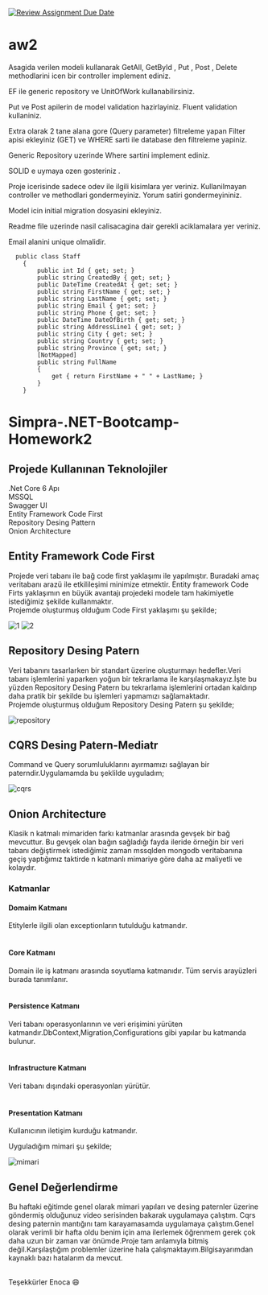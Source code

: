 [![Review Assignment Due Date](https://classroom.github.com/assets/deadline-readme-button-24ddc0f5d75046c5622901739e7c5dd533143b0c8e959d652212380cedb1ea36.svg)](https://classroom.github.com/a/iGZu94G3)
# aw2

Asagida verilen modeli kullanarak GetAll, GetById , Put , Post , Delete methodlarini icen bir controller implement ediniz. 

EF ile generic repository ve UnitOfWork kullanabilirsiniz.

Put  ve Post apilerin de model validation hazirlayiniz.  Fluent validation kullaniniz. 

Extra olarak 2 tane alana gore (Query parameter) filtreleme yapan Filter apisi ekleyiniz (GET) ve WHERE sarti ile database den filtreleme yapiniz. 

Generic Repository uzerinde Where sartini implement ediniz. 

SOLID e uymaya ozen gosteriniz . 

Proje icerisinde sadece odev ile ilgili kisimlara yer veriniz. Kullanilmayan controller ve methodlari gondermeyiniz. Yorum satiri gondermeyininiz.

Model icin initial migration dosyasini ekleyiniz. 

Readme file uzerinde nasil calisacagina dair gerekli aciklamalara yer veriniz. 

Email alanini unique olmalidir. 

```
  public class Staff  
    { 
        public int Id { get; set; } 
        public string CreatedBy { get; set; } 
        public DateTime CreatedAt { get; set; } 
        public string FirstName { get; set; } 
        public string LastName { get; set; } 
        public string Email { get; set; } 
        public string Phone { get; set; } 
        public DateTime DateOfBirth { get; set; } 
        public string AddressLine1 { get; set; } 
        public string City { get; set; } 
        public string Country { get; set; } 
        public string Province { get; set; } 
        [NotMapped] 
        public string FullName 
        { 
            get { return FirstName + " " + LastName; } 
        } 
    }
```
# Simpra-.NET-Bootcamp-Homework2

## Projede Kullanınan Teknolojiler
.Net Core 6 Apı </br>
MSSQL</br>
Swagger UI </br>
Entity Framework Code First </br>
Repository Desing Pattern </br>
Onion Architecture </br>


## Entity Framework Code First</br>
Projede veri tabanı ile bağ code first yaklaşımı ile yapılmıştır. Buradaki amaç veritabanı arazü ile etkilileşimi minimize etmektir. Entity framework
Code Firts yaklaşımın en büyük avantajı projedeki modele tam hakimiyetle istediğimiz şekilde kullanmaktır.</br>
Projemde oluşturmuş olduğum Code First yaklaşımı şu şekilde;

![1](https://user-images.githubusercontent.com/79752850/210270151-7d9f82dc-bd6d-43fd-832e-1fc534aefdd7.png)
![2](https://user-images.githubusercontent.com/79752850/210270178-fece9e6b-a48e-404b-a617-17aa403395c7.png)

## Repository Desing Patern
Veri tabanını tasarlarken bir standart üzerine oluşturmayı hedefler.Veri tabanı işlemlerini yaparken yoğun bir tekrarlama ile karşılaşmakayız.İşte bu yüzden Repository
Desing Patern bu tekrarlama işlemlerini ortadan kaldırıp daha pratik bir şekilde bu işlemleri yapmamızı sağlamaktadır.</br>
Projemde oluşturmuş olduğum Repository Desing Patern şu şekilde;

![repository](https://user-images.githubusercontent.com/79752850/210270485-6ba33f08-206a-4eec-8c62-d47b07fd23c5.png)

## CQRS Desing Patern-Mediatr
Command ve Query sorumluluklarını ayırmamızı sağlayan bir paterndir.Uygulamamda bu şeklilde uyguladım;

![cqrs](https://user-images.githubusercontent.com/79752850/210270892-12125c55-01a4-40e3-ad5a-f8376d0b3ae1.png)

## Onion Architecture 
Klasik n katmalı mimariden farkı katmanlar arasında gevşek bir bağ mevcuttur. Bu gevşek olan bağın sağladığı fayda ileride örneğin bir veri tabanı değiştirmek istediğimiz  zaman mssqlden mongodb veritabanına  geçiş yaptığımız taktirde n katmanlı mimariye göre daha az maliyetli ve kolaydır.
### Katmanlar
#### Domaim Katmanı
Etitylerle ilgili olan exceptionların tutulduğu katmandır.</br></br>
#### Core Katmanı
Domain ile iş katmanı arasında soyutlama katmanıdır. Tüm servis arayüzleri burada tanımlanır.</br></br>
#### Persistence Katmanı
Veri tabanı operasyonlarının ve veri erişimini yürüten katmandır.DbContext,Migration,Configurations gibi yapılar bu katmanda bulunur.</br></br>
#### Infrastructure Katmanı
Veri tabanı dışındaki operasyonları yürütür.</br></br>
#### Presentation Katmanı
Kullanıcının iletişim kurduğu katmandır.

Uyguladığım mimari şu şekilde;


![mimari](https://user-images.githubusercontent.com/79752850/210271746-f8f3eb78-99cf-49fa-a6ee-3d8d6da7aa79.png)




##  Genel Değerlendirme 

Bu haftaki eğitimde genel olarak mimari yapıları ve desing paternler üzerine göndermiş olduğunuz video serisinden bakarak uygulamaya çalıştım. Cqrs desing paternin mantığını tam karayamasamda uygulamaya çalıştım.Genel olarak verimli bir hafta oldu benim için ama ilerlemek öğrenmem gerek çok daha uzun bir zaman var önümde.Proje tam anlamıyla bitmiş değil.Karşılaştığım problemler üzerine hala çalışmaktayım.Bilgisayarımdan kaynaklı bazı hatalarım da mevcut. </br> </br>


Teşekkürler Enoca :smile:
